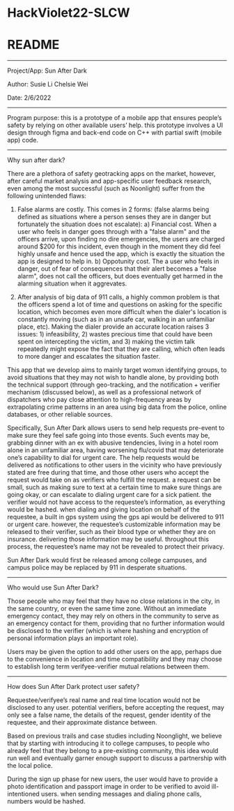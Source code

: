 # HackViolet22-SLCW


# README

***

Project/App: Sun After Dark

Author: Susie Li Chelsie Wei

Date: 2/6/2022

***

Program purpose: this is a prototype of a mobile app that ensures people’s safety by relying on other available users’ help. this prototype involves a UI design through figma and back-end code on C++ with partial swift (mobile app) code.

-------------------------------------------------------------------------------------------------------------------------------------------------------------

Why sun after dark?

There are a plethora of safety geotracking apps on the market, however, after careful market analysis and app-specific user feedback research, even among the most successful (such as Noonlight) suffer from the following unintended flaws:

  1) False alarms are costly. This comes in 2 forms: (false alarms being defined as situations where a person senses they are in danger but fortunately the situation does not escalate):
     a) Financial cost. When a user who feels in danger goes through with a "false alarm" and the officers arrive, upon finding no dire emergencies, the users are charged around $200 for this incident, even though in the moment they did feel highly unsafe and hence used the app, which is exactly the situation the app is designed to help in. 
     b) Oppotunity cost. The  a user who feels in danger, out of fear of consequences that their alert becomes a "false alarm", does not call the officers, but does eventually get harmed in the alarming situation when it aggrevates. 
     
  2) After analysis of big data of 911 calls, a highly common problem is that the officers spend a lot of time and questions on asking for the specific location, which becomes even more difficult when the dialer's location is constantly moving (such as in an unsafe car, walking in an unfamiliar place, etc). Making the dialer provide an accurate location raises 3 issues: 1) infeasibility, 2) wastes precious time that could have been spent on intercepting the victim, and 3) making the victim talk repeatedly might expose the fact that they are calling, which often leads to more danger and escalates the situation faster. 

This app that we develop aims to mainly target womxn identifying groups, to avoid situations that they may not wish to handle alone, by providing both the technical support (through geo-tracking, and the notification + verifier mechanism (discussed below), as well as a professional network of dispatchers who pay close attention to high-frequency areas by extrapolating crime patterns in an area using big data from the police, online databases, or other reliable sources. 

Specifically, Sun After Dark allows users to send help requests pre-event to make sure they feel safe going into those events. Such events may be, grabbing dinner with an ex with abusive tendencies, living in a hotel room alone in an unfamiliar area, having worsening flu/covid that may deteriorate one’s capability to dial for urgent care. The help requests would be delivered as notifications to other users in the vicinity who have previously stated are free during that time, and those other users who accept the request would take on as verifiers who fulfill the request. a request can be small, such as making sure to text at a certain time to make sure things are going okay, or can escalate to dialing urgent care for a sick patient. the verifier would not have access to the requestee’s information, as everything would be hashed. when dialing and giving location on behalf of the requestee, a built in gps system using the gps api would be delivered to 911 or urgent care. however, the requestee’s customizable information may be released to their verifier, such as their blood type or whether they are on insurance. delivering those information may be useful. throughout this process, the requestee’s name may not be revealed to protect their privacy. 

Sun After Dark would first be released among college campuses, and campus police may be replaced by 911 in desperate situations. 

-------------------------------------------------------------------------------------------------------------------------------------------------------------

Who would use Sun After Dark?

Those people who may feel that they have no close relations in the city, in the same country, or even the same time zone. Without an immediate emergency contact, they may rely on others in the community to serve as an emergency contact for them, providing that no further information would be disclosed to the verifier (which is where hashing and encryption of personal information plays an important role). 

Users may be given the option to add other users on the app, perhaps due to the convenience in location and time compatibility and they may choose to establish long term verifyee-verifier mutual relations between them. 

-------------------------------------------------------------------------------------------------------------------------------------------------------------

How does Sun After Dark protect user safety?

Requestee/verifyee’s real name and real time location would not be disclosed to any user. potential verifiers, before accepting the request, may only see a false name, the details of the request, gender identity of the requestee, and their approximate distance between. 

Based on previous trails and case studies including Noonglight, we believe that by starting with introducing it to college campuses, to people who already feel that they belong to a pre-existing community, this idea would run well and eventually garner enough support to discuss a partnership with the local police. 

During the sign up phase for new users, the user would have to provide a photo identification and passport image in order to be verified to avoid ill-intentioned users. when sending messages and dialing phone calls, numbers would be hashed.
